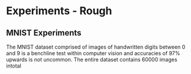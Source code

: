 # Experiments - Rough
## MNIST Experiments
The MNIST dataset comprised of images of handwritten digits between 0 and 9 is a benchline test within computer vision and accuracies of 97\% upwards is not uncommon. The entire dataset contains 60000 images intotal

